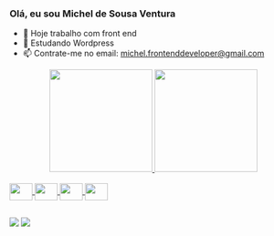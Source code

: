### Olá, eu sou Michel de Sousa Ventura

- 🔭 Hoje trabalho com front end
- 🌱 Estudando Wordpress
- 📫 Contrate-me no email: michel.frontenddeveloper@gmail.com

<div align="center">
  <a href="https://michelventura.netlify.app">
  <img height="180em" src="https://github-readme-stats.vercel.app/api?username=michel-ventura&show_icons=true&theme=radical&include_all_commits=true&count_private=true"/>
  <img height="180em" src="https://github-readme-stats.vercel.app/api/top-langs/?username=michel-ventura&layout=compact&langs_count=7&theme=radical"/>
</div>
<div style="display: inline_block"><br>
  <img width="40" height="30" align="center" src="https://cdn.jsdelivr.net/gh/devicons/devicon/icons/html5/html5-original.svg" />
  <img width="40" height="30" align="center" src="https://cdn.jsdelivr.net/gh/devicons/devicon/icons/css3/css3-original.svg" />
  <img width="40" height="30" align="center" src="https://cdn.jsdelivr.net/gh/devicons/devicon/icons/javascript/javascript-original.svg" />
  <img width="40" height="30" align="center" src="https://cdn.jsdelivr.net/gh/devicons/devicon/icons/wordpress/wordpress-plain.svg" />
</div>
    
  ##
 
<div> 
  <a href="https://instagram.com/michel.frontenddeveloper" target="_blank"><img src="https://img.shields.io/badge/-Instagram-%23E4405F?style=for-the-badge&logo=instagram&logoColor=white" target="_blank"></a>
  <a href="https://www.facebook.com/michel.desousa.3975/" target="_blank"><img src="https://img.shields.io/badge/Facebook-1877F2?style=for-the-badge&logo=facebook&logoColor=white" target="_blank"></a>
 
  <!-- ![Snake animation](https://github.com/rafaballerini/rafaballerini/blob/output/github-contribution-grid-snake.svg) -->
 
</div>
